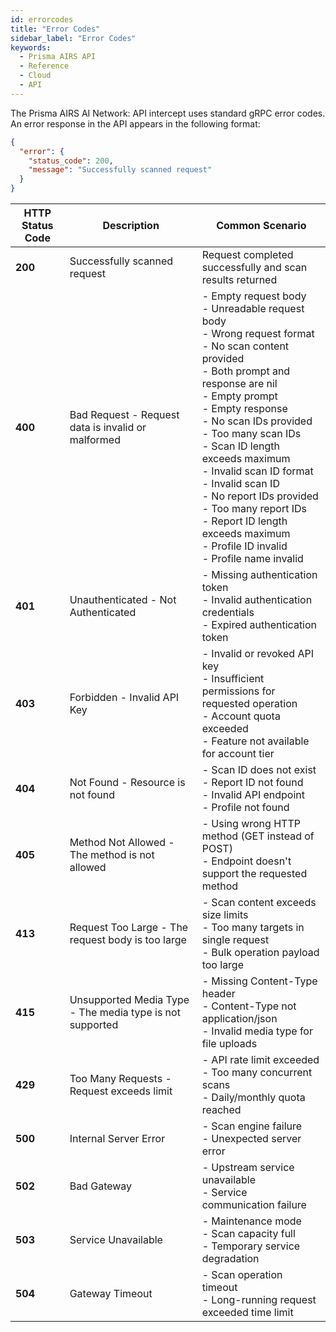 ```yaml
---
id: errorcodes
title: "Error Codes"
sidebar_label: "Error Codes"
keywords:
  - Prisma AIRS API
  - Reference
  - Cloud
  - API
---
```


The Prisma AIRS AI Network: API intercept uses standard gRPC error codes.
An error response in the API appears in the following format:

```json
{
  "error": {
    "status_code": 200,
    "message": "Successfully scanned request"
  }
}
```

| HTTP Status Code | Description                                              | Common Scenario                                                                                                                                                                                                                                                                                                                                                                                                                                                          |
|------------------|----------------------------------------------------------|--------------------------------------------------------------------------------------------------------------------------------------------------------------------------------------------------------------------------------------------------------------------------------------------------------------------------------------------------------------------------------------------------------------------------------------------------------------------------|
| **200**          | Successfully scanned request                             | Request completed successfully and scan results returned                                                                                                                                                                                                                                                                                                                                                                                                                 |
| **400**          | Bad Request - Request data is invalid or malformed       | - Empty request body<br>- Unreadable request body<br>- Wrong request format<br>- No scan content provided<br>- Both prompt and response are nil<br>- Empty prompt<br>- Empty response<br>- No scan IDs provided<br>- Too many scan IDs<br>- Scan ID length exceeds maximum<br>- Invalid scan ID format<br>- Invalid scan ID<br>- No report IDs provided<br>- Too many report IDs<br>- Report ID length exceeds maximum<br>- Profile ID invalid<br>- Profile name invalid |
| **401**          | Unauthenticated - Not Authenticated                      | - Missing authentication token<br>- Invalid authentication credentials<br>- Expired authentication token                                                                                                                                                                                                                                                                                                                                                                 |
| **403**          | Forbidden - Invalid API Key                              | - Invalid or revoked API key<br>- Insufficient permissions for requested operation<br>- Account quota exceeded<br>- Feature not available for account tier                                                                                                                                                                                                                                                                                                               |
| **404**          | Not Found - Resource is not found                        | - Scan ID does not exist<br>- Report ID not found<br>- Invalid API endpoint<br>- Profile not found                                                                                                                                                                                                                                                                                                                                                                       |
| **405**          | Method Not Allowed - The method is not allowed           | - Using wrong HTTP method (GET instead of POST)<br>- Endpoint doesn't support the requested method                                                                                                                                                                                                                                                                                                                                                                       |
| **413**          | Request Too Large - The request body is too large        | - Scan content exceeds size limits<br>- Too many targets in single request<br>- Bulk operation payload too large                                                                                                                                                                                                                                                                                                                                                         |
| **415**          | Unsupported Media Type - The media type is not supported | - Missing Content-Type header<br>- Content-Type not application/json<br>- Invalid media type for file uploads                                                                                                                                                                                                                                                                                                                                                            |
| **429**          | Too Many Requests - Request exceeds limit                | - API rate limit exceeded<br>- Too many concurrent scans<br>- Daily/monthly quota reached                                                                                                                                                                                                                                                                                                                                                                                |
| **500**          | Internal Server Error                                    | - Scan engine failure<br>- Unexpected server error                                                                                                                                                                                                                                                                                                                                                                                                                       |
| **502**          | Bad Gateway                                              | - Upstream service unavailable<br>- Service communication failure                                                                                                                                                                                                                                                                                                                                                                                                        |
| **503**          | Service Unavailable                                      | - Maintenance mode<br>- Scan capacity full<br>- Temporary service degradation                                                                                                                                                                                                                                                                                                                                                                                            |
| **504**          | Gateway Timeout                                          | - Scan operation timeout<br>- Long-running request exceeded time limit                                                                                                                                                                                                                                                                                                                                                                                                   |
